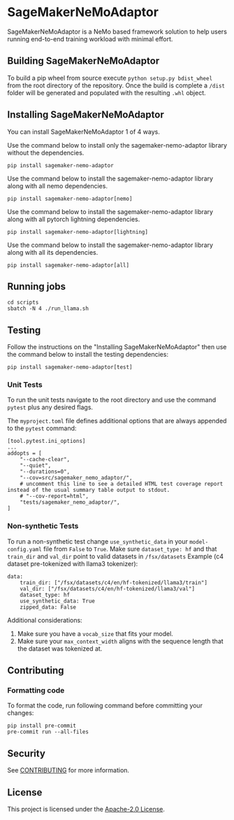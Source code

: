 # SageMakerNeMoAdaptor

SageMakerNeMoAdaptor is a NeMo based framework solution to help users running end-to-end training workload with minimal effort.

## Building SageMakerNeMoAdaptor
To build a pip wheel from source execute ```python setup.py bdist_wheel``` from the root directory of the repository.
Once the build is complete a ```/dist``` folder will be generated and populated with the resulting ```.whl``` object.

## Installing SageMakerNeMoAdaptor
You can install SageMakerNeMoAdaptor 1 of 4 ways.

Use the command below to install only the sagemaker-nemo-adaptor library without the dependencies.

```pip install sagemaker-nemo-adaptor```

Use the command below to install the sagemaker-nemo-adaptor library along with all nemo dependencies.

```pip install sagemaker-nemo-adaptor[nemo]```

Use the command below to install the sagemaker-nemo-adaptor library along with all pytorch lightning dependencies.

```pip install sagemaker-nemo-adaptor[lightning]```

Use the command below to install the sagemaker-nemo-adaptor library along with all its dependencies.

```pip install sagemaker-nemo-adaptor[all]```

## Running jobs
```
cd scripts
sbatch -N 4 ./run_llama.sh
```

## Testing

Follow the instructions on the "Installing SageMakerNeMoAdaptor" then use the command below to install the testing dependencies:

```pip install sagemaker-nemo-adaptor[test]```

### Unit Tests
To run the unit tests navigate to the root directory and use the command
```pytest``` plus any desired flags.

The `myproject.toml` file defines additional options that are always appended to the `pytest` command:
```
[tool.pytest.ini_options]
...
addopts = [
    "--cache-clear",
    "--quiet",
    "--durations=0",
    "--cov=src/sagemaker_nemo_adaptor/",
    # uncomment this line to see a detailed HTML test coverage report instead of the usual summary table output to stdout.
    # "--cov-report=html",
    "tests/sagemaker_nemo_adaptor/",
]
```

### Non-synthetic Tests
To run a non-synthetic test change ```use_synthetic_data``` in your ```model-config.yaml``` file from ```False``` to ```True```. Make sure ```dataset_type: hf``` and that ```train_dir``` and ```val_dir``` point to valid datasets in ```/fsx/datasets```
Example (c4 dataset pre-tokenized with llama3 tokenizer):
```
data:
    train_dir: ["/fsx/datasets/c4/en/hf-tokenized/llama3/train"]
    val_dir: ["/fsx/datasets/c4/en/hf-tokenized/llama3/val"]
    dataset_type: hf
    use_synthetic_data: True
    zipped_data: False
```
Additional considerations:
1. Make sure you have a ```vocab_size``` that fits your model.
2. Make sure your ```max_context_width``` aligns with the sequence length that the dataset was tokenized at.

## Contributing

### Formatting code

To format the code, run following command before committing your changes:
```
pip install pre-commit
pre-commit run --all-files
```

## Security

See [CONTRIBUTING](CONTRIBUTING.md#security-issue-notifications) for more information.

## License

This project is licensed under the [Apache-2.0 License](LICENSE).
